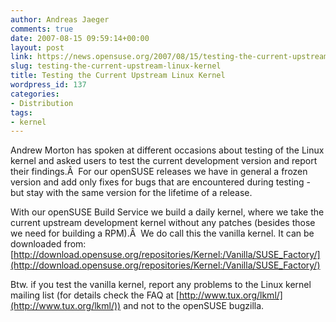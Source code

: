 ```yaml
---
author: Andreas Jaeger
comments: true
date: 2007-08-15 09:59:14+00:00
layout: post
link: https://news.opensuse.org/2007/08/15/testing-the-current-upstream-linux-kernel/
slug: testing-the-current-upstream-linux-kernel
title: Testing the Current Upstream Linux Kernel
wordpress_id: 137
categories:
- Distribution
tags:
- kernel
---
```


Andrew Morton has spoken at different occasions about testing of the Linux kernel and asked users to test the current development version and report their findings.Â  For our openSUSE releases we have in general a frozen version and add only fixes for bugs that are encountered during testing - but stay with the same version for the lifetime of a release.

With our openSUSE Build Service we build a daily kernel, where we take the current upstream development kernel without any patches (besides those we need for building a RPM).Â  We do call this the vanilla kernel. It can be downloaded from:
[http://download.opensuse.org/repositories/Kernel:/Vanilla/SUSE_Factory/](http://download.opensuse.org/repositories/Kernel:/Vanilla/SUSE_Factory/)

Btw. if you test the vanilla kernel, report any problems to the Linux kernel mailing list (for details check the FAQ at [http://www.tux.org/lkml/](http://www.tux.org/lkml/)) and not to the openSUSE bugzilla.

